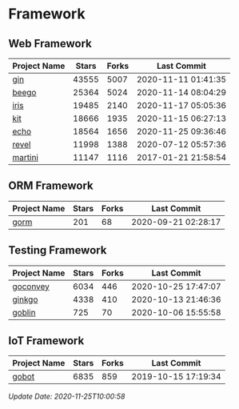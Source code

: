 # Framework

## Web Framework
| Project Name | Stars | Forks | Last Commit |
| ------------ | ----- | ----- | ----------- |
| [gin](https://github.com/gin-gonic/gin) | 43555 | 5007 | 2020-11-11 01:41:35 |
| [beego](https://github.com/astaxie/beego) | 25364 | 5024 | 2020-11-14 08:04:29 |
| [iris](https://github.com/kataras/iris) | 19485 | 2140 | 2020-11-17 05:05:36 |
| [kit](https://github.com/go-kit/kit) | 18666 | 1935 | 2020-11-15 06:27:13 |
| [echo](https://github.com/labstack/echo) | 18564 | 1656 | 2020-11-25 09:36:46 |
| [revel](https://github.com/revel/revel) | 11998 | 1388 | 2020-07-12 05:57:36 |
| [martini](https://github.com/go-martini/martini) | 11147 | 1116 | 2017-01-21 21:58:54 |

## ORM Framework
| Project Name | Stars | Forks | Last Commit |
| ------------ | ----- | ----- | ----------- |
| [gorm](https://github.com/jinzhu/gorm) | 201 | 68 | 2020-09-21 02:28:17 |

## Testing Framework
| Project Name | Stars | Forks | Last Commit |
| ------------ | ----- | ----- | ----------- |
| [goconvey](https://github.com/smartystreets/goconvey) | 6034 | 446 | 2020-10-25 17:47:07 |
| [ginkgo](https://github.com/onsi/ginkgo) | 4338 | 410 | 2020-10-13 21:46:36 |
| [goblin](https://github.com/franela/goblin) | 725 | 70 | 2020-10-06 15:55:58 |

## IoT Framework
| Project Name | Stars | Forks | Last Commit |
| ------------ | ----- | ----- | ----------- |
| [gobot](https://github.com/hybridgroup/gobot) | 6835 | 859 | 2019-10-15 17:19:34 |

*Update Date: 2020-11-25T10:00:58*